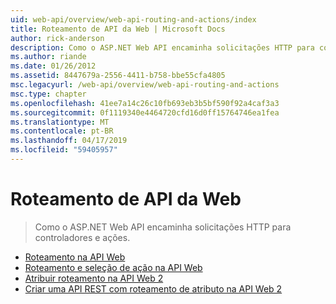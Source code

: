 ```yaml
---
uid: web-api/overview/web-api-routing-and-actions/index
title: Roteamento de API da Web | Microsoft Docs
author: rick-anderson
description: Como o ASP.NET Web API encaminha solicitações HTTP para controladores e ações.
ms.author: riande
ms.date: 01/26/2012
ms.assetid: 8447679a-2556-4411-b758-bbe55cfa4805
msc.legacyurl: /web-api/overview/web-api-routing-and-actions
msc.type: chapter
ms.openlocfilehash: 41ee7a14c26c10fb693eb3b5bf590f92a4caf3a3
ms.sourcegitcommit: 0f1119340e4464720cfd16d0ff15764746ea1fea
ms.translationtype: MT
ms.contentlocale: pt-BR
ms.lasthandoff: 04/17/2019
ms.locfileid: "59405957"
---
```

# <a name="web-api-routing"></a>Roteamento de API da Web

> Como o ASP.NET Web API encaminha solicitações HTTP para controladores e ações.


- [Roteamento na API Web](routing-in-aspnet-web-api.md)
- [Roteamento e seleção de ação na API Web](routing-and-action-selection.md)
- [Atribuir roteamento na API Web 2](attribute-routing-in-web-api-2.md)
- [Criar uma API REST com roteamento de atributo na API Web 2](create-a-rest-api-with-attribute-routing.md)

